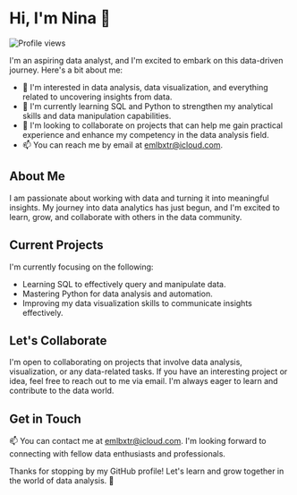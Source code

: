 # Hi, I'm Nina 👋

![Profile views](https://gpvc.arturio.dev/emlbxtr)

I'm an aspiring data analyst, and I'm excited to embark on this data-driven journey. Here's a bit about me:

- 👀 I'm interested in data analysis, data visualization, and everything related to uncovering insights from data.
- 🌱 I'm currently learning SQL and Python to strengthen my analytical skills and data manipulation capabilities.
- 💞️ I'm looking to collaborate on projects that can help me gain practical experience and enhance my competency in the data analysis field.
- 📫 You can reach me by email at [emlbxtr@icloud.com](mailto:emlbxtr@icloud.com).

## About Me

I am passionate about working with data and turning it into meaningful insights. My journey into data analytics has just begun, and I'm excited to learn, grow, and collaborate with others in the data community.

## Current Projects

I'm currently focusing on the following:

- Learning SQL to effectively query and manipulate data.
- Mastering Python for data analysis and automation.
- Improving my data visualization skills to communicate insights effectively.

## Let's Collaborate

I'm open to collaborating on projects that involve data analysis, visualization, or any data-related tasks. If you have an interesting project or idea, feel free to reach out to me via email. I'm always eager to learn and contribute to the data world.

## Get in Touch

📫 You can contact me at [emlbxtr@icloud.com](mailto:emlbxtr@icloud.com). I'm looking forward to connecting with fellow data enthusiasts and professionals.

Thanks for stopping by my GitHub profile! Let's learn and grow together in the world of data analysis. 🚀

